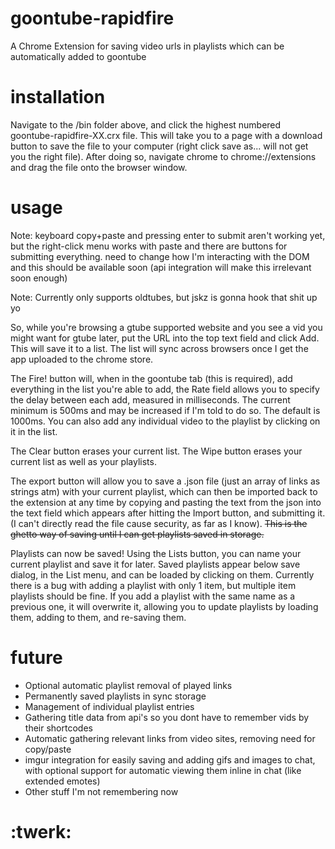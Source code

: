 # goontube-rapidfire
A Chrome Extension for saving video urls in playlists which can be automatically added to goontube

# installation
Navigate to the /bin folder above, and click the highest numbered goontube-rapidfire-XX.crx file. This will take you to a page with a download button to save the file to your computer (right click save as... will not get you the right file). After doing so, navigate chrome to chrome://extensions and drag the file onto the browser window.

# usage
Note: keyboard copy+paste and pressing enter to submit aren't working yet, but the right-click menu works with paste and there are buttons for submitting everything. need to change how I'm interacting with the DOM and this should be available soon (api integration will make this irrelevant soon enough)

Note: Currently only supports oldtubes, but jskz is gonna hook that shit up yo

So, while you're browsing a gtube supported website and you see a vid you might want for gtube later, put the URL into the top text field and click Add. This will save it to a list. The list will sync across browsers once I get the app uploaded to the chrome store.

The Fire! button will, when in the goontube tab (this is required), add everything in the list you're able to add, the Rate field allows you to specify the delay between each add, measured in milliseconds. The current minimum is 500ms and may be increased if I'm told to do so. The default is 1000ms.
You can also add any individual video to the playlist by clicking on it in the list.

The Clear button erases your current list. The Wipe button erases your current list as well as your playlists.

The export button will allow you to save a .json file (just an array of links as strings atm) with your current playlist, which can then be imported back to the extension at any time by copying and pasting the text from the json into the text field which appears after hitting the Import button, and submitting it. (I can't directly read the file cause security, as far as I know). ~~This is the ghetto way of saving until I can get playlists saved in storage.~~

Playlists can now be saved! Using the Lists button, you can name your current playlist and save it for later. Saved playlists appear below save dialog, in the List menu, and can be loaded by clicking on them. Currently there is a bug with adding a playlist with only 1 item, but multiple item playlists should be fine. If you add a playlist with the same name as a previous one, it will overwrite it, allowing you to update playlists by loading them, adding to them, and re-saving them.

# future 

* Optional automatic playlist removal of played links 
* Permanently saved playlists in sync storage 
* Management of individual playlist entries
* Gathering title data from api's so you dont have to remember vids by their shortcodes
* Automatic gathering relevant links from video sites, removing need for copy/paste 
* imgur integration for easily saving and adding gifs and images to chat, with optional support for automatic viewing them inline in chat (like extended emotes)
* Other stuff I'm not remembering now

# :twerk:



